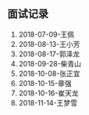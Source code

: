 ## 面试记录
1. 2018-07-09-王佩
2. 2018-08-13-王小芳
3. 2018-08-17-郭泽龙
4. 2018-09-28-柴青山
5. 2018-10-08-张正宜
6. 2018-10-15-章强
7. 2018-10-16-崔天龙
8. 2018-11-14-王梦雪